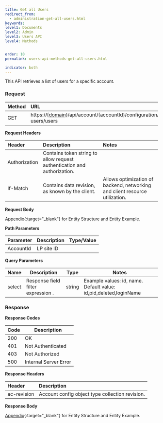 ```yaml
---
title: Get all Users
redirect_from:
  - administration-get-all-users.html
keywords:
level1: Documents
level2: Admin
level3: Users API
level4: Methods


order: 10
permalink: users-api-methods-get-all-users.html

indicator: both
---
```


This API retrieves a list of users for a specific account.

### Request

 |Method|               URL |
 |:------              |:-------- |
 |GET|                  https://[{domain}](/agent-domain-domain-api.html)/api/account/{accountId}/configuration/le-users/users  |

**Request Headers**

 | Header | Description | Notes| 
  |:-------  |:-------------- | :--- |
  |Authorization | Contains token string to allow request authentication and authorization. | 
  |If-Match  |Contains data revision, as known by the client. | Allows optimization of backend, networking and client resource utilization. |



**Request Body**

[Appendix](administration-users-appendix.html){:target="_blank"} for Entity Structure and Entity Example.

**Path Parameters**

 |Parameter|  Description|   Type/Value  |
|:-------  |:-------------- | :--- |
 |AccountId|            LP site ID|             |
 
 **Query Parameters**
 
 | Name            | Description                                                                  | Type    | Notes                                          |
 |-----------------|------------------------------------------------------------------------------|---------|------------------------------------------------|
 | select          | Response field filter expression .                           | string  | Example values: id, name. Default value: id,pid,deleted,loginName  |
 

### Response


**Response Codes** 

| Code | Description           |
|------|-----------------------|
| 200  | OK                    |
| 401  | Not Authenticated     |
| 403  | Not Authorized        |      
| 500  | Internal Server Error |

**Response Headers**

 |Header  |Description |
| :-------  | :-----  |
| ac-revision | Account config object type collection revision. | 

**Response Body**

[Appendix](administration-users-appendix.html){:target="_blank"} for Entity Structure and Entity Example.
